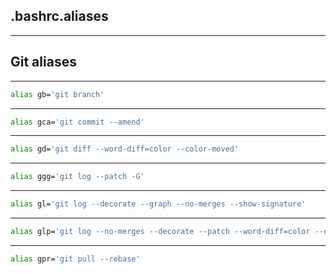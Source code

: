 

## .bashrc.aliases

---

## Git aliases

---

```bash
alias gb='git branch'
```

---

```bash
alias gca='git commit --amend'
```

---

```bash
alias gd='git diff --word-diff=color --color-moved'
```

---

```bash
alias ggg='git log --patch -G'
```

---

```bash
alias gl='git log --decorate --graph --no-merges --show-signature'
```

---

```bash
alias glp='git log --no-merges --decorate --patch --word-diff=color --color-moved'
```

---

```bash
alias gpr='git pull --rebase'
```
